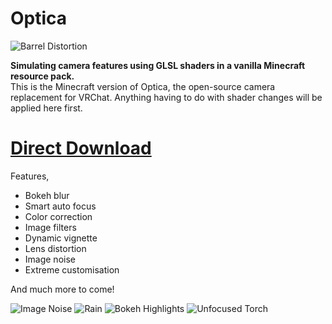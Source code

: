 # Optica

![Barrel Distortion](https://github.com/auralius-dev/OpticaMinecraft/blob/main/img/1.png)

**Simulating camera features using GLSL shaders in a vanilla Minecraft resource pack.**\
This is the Minecraft version of Optica, the open-source camera replacement for VRChat. Anything having to do with shader changes will be applied here first.

# [Direct Download](https://github.com/auralius-dev/Optica-Minecraft/releases/download/v0.1.2/Optica-Minecraftv0.1.2.zip)

Features,
- Bokeh blur
- Smart auto focus
- Color correction
- Image filters
- Dynamic vignette
- Lens distortion
- Image noise
- Extreme customisation

And much more to come!

![Image Noise](https://github.com/auralius-dev/OpticaMinecraft/blob/main/img/2.png)
![Rain](https://github.com/auralius-dev/OpticaMinecraft/blob/main/img/3.png)
![Bokeh Highlights](https://github.com/auralius-dev/OpticaMinecraft/blob/main/img/4.png)
![Unfocused Torch](https://github.com/auralius-dev/OpticaMinecraft/blob/main/img/5.png)

